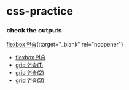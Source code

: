 # css-practice

### check the outputs
[flexbox 연습](https://consideratealicebluewatchdog.tinakim.repl.co/){:target="_blank" rel="noopener"}
- [flexbox 연습](https://consideratealicebluewatchdog.tinakim.repl.co/)
- [grid 연습(1)](https://badreligion.tinakim.repl.co/)
- [grid 연습(2)](https://ostrich.tinakim.repl.co/)
- [grid 연습(3)](https://bluprint.tinakim.repl.co/)
